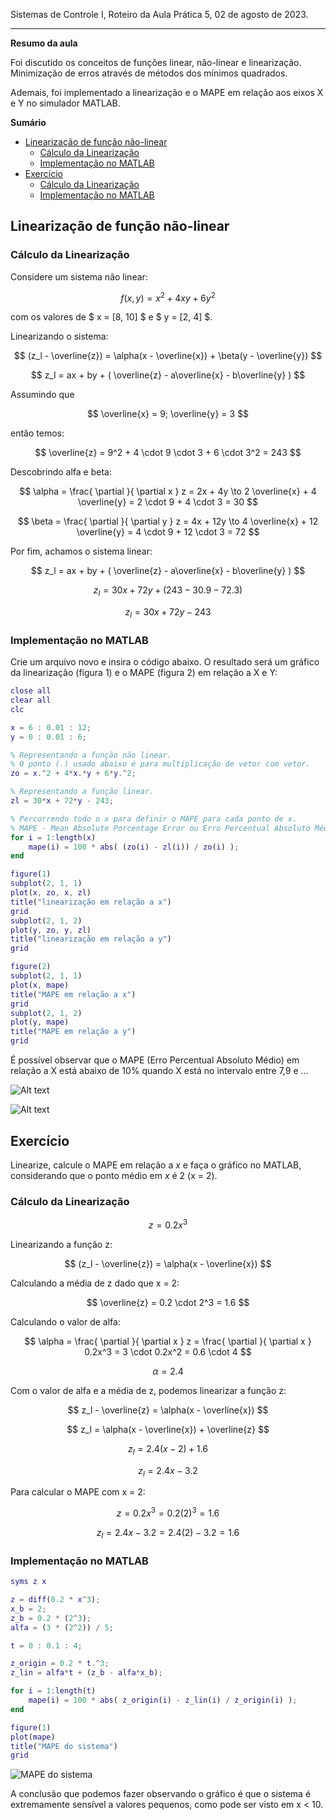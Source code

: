 Sistemas de Controle I, Roteiro da Aula Prática 5, 02 de agosto de 2023.

---

**Resumo da aula**

Foi discutido os conceitos de funções linear, não-linear e linearização. Minimização de erros através de métodos dos mínimos quadrados.

Ademais, foi implementado a linearização e o MAPE em relação aos eixos X e Y no simulador MATLAB.

**Sumário**

- [Linearização de função não-linear](#linearização-de-função-não-linear)
  - [Cálculo da Linearização](#cálculo-da-linearização)
  - [Implementação no MATLAB](#implementação-no-matlab)
- [Exercício](#exercício)
  - [Cálculo da Linearização](#cálculo-da-linearização-1)
  - [Implementação no MATLAB](#implementação-no-matlab-1)

## Linearização de função não-linear

### Cálculo da Linearização

Considere um sistema não linear:

$$ f(x, y) = x^2 + 4xy + 6y^2 $$

com os valores de $ x = [8, 10] $ e $ y = [2, 4] $.

Linearizando o sistema:

$$ (z_l - \overline{z}) = \alpha(x - \overline{x}) + \beta(y - \overline{y}) $$

$$ z_l = ax + by + ( \overline{z} - a\overline{x} - b\overline{y} ) $$

Assumindo que 

$$ \overline{x} = 9; \overline{y} = 3 $$ 

então temos: 

$$ \overline{z} = 9^2 + 4 \cdot 9 \cdot 3 + 6 \cdot 3^2 = 243 $$

Descobrindo alfa e beta:

$$ \alpha = \frac{ \partial }{ \partial x } z = 2x + 4y \to 2 \overline{x} + 4 \overline{y} = 2 \cdot 9 + 4 \cdot 3 = 30 $$

$$ \beta = \frac{ \partial }{ \partial y } z = 4x + 12y \to 4 \overline{x} + 12 \overline{y} = 4 \cdot 9 + 12 \cdot 3 = 72 $$

Por fim, achamos o sistema linear: 

$$ z_l = ax + by + ( \overline{z} - a\overline{x} - b\overline{y} ) $$

$$ z_l = 30x + 72y + ( 243 - 30.9 - 72.3 ) $$

$$  z_l = 30x + 72y - 243 $$

### Implementação no MATLAB

Crie um arquivo novo e insira o código abaixo. O resultado será um gráfico da linearização (figura 1) e o MAPE (figura 2) em relação a X e Y:

```MATLAB
close all
clear all
clc

x = 6 : 0.01 : 12;
y = 0 : 0.01 : 6;

% Representando a função não linear.
% O ponto (.) usado abaixo é para multiplicação de vetor com vetor.
zo = x.^2 + 4*x.*y + 6*y.^2;

% Representando a função linear.
zl = 30*x + 72*y - 243;

% Percorrendo todo o x para definir o MAPE para cada ponto de x.
% MAPE - Mean Absolute Porcentage Error ou Erro Percentual Absoluto Médio.
for i = 1:length(x)
    mape(i) = 100 * abs( (zo(i) - zl(i)) / zo(i) );
end

figure(1)
subplot(2, 1, 1)
plot(x, zo, x, zl)
title("linearização em relação a x")
grid
subplot(2, 1, 2)
plot(y, zo, y, zl)
title("linearização em relação a y")
grid

figure(2)
subplot(2, 1, 1)
plot(x, mape)
title("MAPE em relação a x")
grid
subplot(2, 1, 2)
plot(y, mape)
title("MAPE em relação a y")
grid
```

É possível observar que o MAPE (Erro Percentual Absoluto Médio) em relação a X está abaixo de 10% quando X está no intervalo entre 7,9 e ...

![Alt text](imgs/linearizacao.png)

![Alt text](imgs/mape-1.png)

## Exercício

Linearize, calcule o MAPE em relação a _x_ e faça o gráfico no MATLAB, considerando que o ponto médio em _x_ é 2 (x = 2).

### Cálculo da Linearização

$$ z = 0.2x^3 $$

Linearizando a função z:

$$ (z_l - \overline{z}) = \alpha(x - \overline{x}) $$

Calculando a média de z dado que x = 2:

$$ \overline{z} = 0.2 \cdot 2^3 = 1.6 $$

Calculando o valor de alfa:

$$ \alpha = \frac{ \partial }{ \partial x } z = \frac{ \partial }{ \partial x } 0.2x^3 = 3 \cdot 0.2x^2 = 0.6 \cdot 4 $$

$$ \alpha = 2.4 $$

Com o valor de alfa e a média de z, podemos linearizar a função z:

$$ z_l - \overline{z} = \alpha(x - \overline{x}) $$

$$ z_l = \alpha(x - \overline{x}) + \overline{z} $$

$$ z_l = 2.4(x - 2) + 1.6 $$

$$ z_l = 2.4 x - 3.2 $$

Para calcular o MAPE com x = 2:

$$ z =  0.2 x^3 = 0.2 (2)^3 = 1.6 $$

$$ z_l =  2.4 x - 3.2 = 2.4 (2) - 3.2 = 1.6 $$

### Implementação no MATLAB

```MATLAB
syms z x

z = diff(0.2 * x^3);
x_b = 2;
z_b = 0.2 * (2^3);
alfa = (3 * (2^2)) / 5;

t = 0 : 0.1 : 4;

z_origin = 0.2 * t.^3;
z_lin = alfa*t + (z_b - alfa*x_b);

for i = 1:length(t)
    mape(i) = 100 * abs( z_origin(i) - z_lin(i) / z_origin(i) );
end

figure(1)
plot(mape)
title("MAPE do sistema")
grid
```

![MAPE do sistema](imgs/mape-2.png)

A conclusão que podemos fazer observando o gráfico é que o sistema é extremamente sensível a valores pequenos, como pode ser visto em x < 10.
